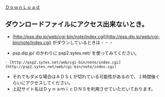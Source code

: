 ﻿[ＤｏｗｎＬｏａｄ](ＤｏｗｎＬｏａｄ.md) 

## ダウンロードファイルにアクセス出来ないとき。

- [http://psp.dip.jp/web/cgi-bin/note/index.cgi](http://psp.dip.jp/web/cgi-bin/note/index.cgi)  がダウンしているときは・・・

<!-- dummy comment line for breaking list -->

- psp.dip.jp/ のかわりに psp2.sytes.net/ を使ってみてください。

<!-- dummy comment line for breaking list -->

    - [http://psp2.sytes.net/web/cgi-bin/note/index.cgi](http://psp2.sytes.net/web/cgi-bin/note/index.cgi) 

<!-- dummy comment line for breaking list -->

- それでもダメな場合はＡＤＳＬが切れている可能性があるので、１時間後くらいにアクセスしてください。
- 上記サイト名はＤｙｎａｍｉｃＤＮＳを利用させていただいております。

